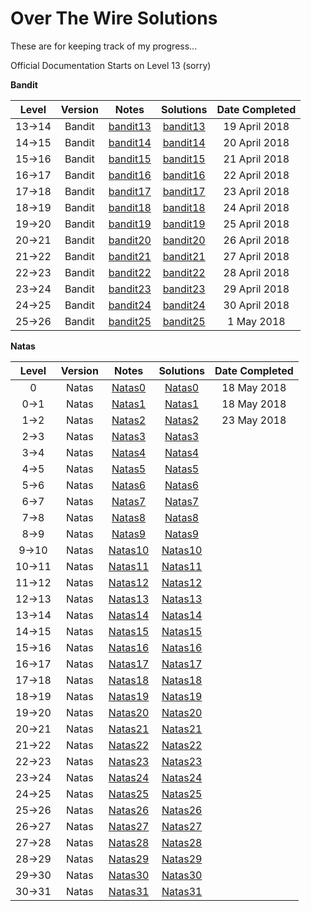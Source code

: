 # Over The Wire Solutions

These are for keeping track of my progress...

Official Documentation Starts on Level 13 (sorry)


**Bandit**      

|Level|Version|Notes|Solutions|Date Completed|
|:---:|:-----:|:------:|:---:|:------------:|
|13->14|Bandit|[bandit13](https://github.com/grantIee/OTW/blob/master/notes/bandit13.md)|[bandit13](https://github.com/grantIee/OTW/blob/master/solutions/bandit13.md)|19 April 2018|
|14->15|Bandit|[bandit14](https://github.com/grantIee/OTW/blob/master/notes/bandit14.md)|[bandit14](https://github.com/grantIee/OTW/blob/master/solutions/bandit14.md)|20 April 2018|
|15->16|Bandit|[bandit15](https://github.com/grantIee/OTW/blob/master/notes/bandit15.md)|[bandit15](https://github.com/grantIee/OTW/blob/master/solutions/bandit15.md)|21 April 2018|
|16->17|Bandit|[bandit16](https://github.com/grantIee/OTW/blob/master/notes/bandit16.md)|[bandit16](https://github.com/grantIee/OTW/blob/master/solutions/bandit16.md)|22 April 2018|
|17->18|Bandit|[bandit17](https://github.com/grantIee/OTW/blob/master/notes/bandit17.md)|[bandit17](https://github.com/grantIee/OTW/blob/master/solutions/bandit17.md)|23 April 2018|
|18->19|Bandit|[bandit18](https://github.com/grantIee/OTW/blob/master/notes/bandit18.md)|[bandit18](https://github.com/grantIee/OTW/blob/master/solutions/bandit18.md)|24 April 2018|
|19->20|Bandit|[bandit19](https://github.com/grantIee/OTW/blob/master/notes/bandit19.md)|[bandit19](https://github.com/grantIee/OTW/blob/master/solutions/bandit19.md)|25 April 2018|
|20->21|Bandit|[bandit20](https://github.com/grantIee/OTW/blob/master/notes/bandit20.md)|[bandit20](https://github.com/grantIee/OTW/blob/master/solutions/bandit20.md)|26 April 2018|
|21->22|Bandit|[bandit21](https://github.com/grantIee/OTW/blob/master/notes/bandit21.md)|[bandit21](https://github.com/grantIee/OTW/blob/master/solutions/bandit21.md)|27 April 2018|
|22->23|Bandit|[bandit22](https://github.com/grantIee/OTW/blob/master/notes/bandit22.md)|[bandit22](https://github.com/grantIee/OTW/blob/master/solutions/bandit22.md)|28 April 2018|
|23->24|Bandit|[bandit23](https://github.com/grantIee/OTW/blob/master/notes/bandit23.md)|[bandit23](https://github.com/grantIee/OTW/blob/master/solutions/bandit23.md)|29 April 2018|
|24->25|Bandit|[bandit24](https://github.com/grantIee/OTW/blob/master/notes/bandit24.md)|[bandit24](https://github.com/grantIee/OTW/blob/master/solutions/bandit24.md)|30 April 2018|
|25->26|Bandit|[bandit25](https://github.com/grantIee/OTW/blob/master/notes/bandit25.md)|[bandit25](https://github.com/grantIee/OTW/blob/master/solutions/bandit25.md)|1 May 2018|




**Natas** 

|Level|Version|Notes|Solutions|Date Completed|
|:---:|:-----:|:------:|:---:|:------------:|
|0|Natas|[Natas0](https://github.com/grantIee/OTW/blob/master/notes/Natas0.md)|[Natas0](https://github.com/grantIee/OTW/blob/master/solutions/Natas0.md)|18 May 2018|
|0->1|Natas|[Natas1](https://github.com/grantIee/OTW/blob/master/notes/Natas1.md)|[Natas1](https://github.com/grantIee/OTW/blob/master/solutions/Natas1.md)|18 May 2018|
|1->2|Natas|[Natas2](https://github.com/grantIee/OTW/blob/master/notes/Natas2.md)|[Natas2](https://github.com/grantIee/OTW/blob/master/solutions/Natas2.md)|23 May 2018|
|2->3|Natas|[Natas3](https://github.com/grantIee/OTW/blob/master/notes/Natas3.md)|[Natas3](https://github.com/grantIee/OTW/blob/master/solutions/Natas3.md)||
|3->4|Natas|[Natas4](https://github.com/grantIee/OTW/blob/master/notes/Natas4.md)|[Natas4](https://github.com/grantIee/OTW/blob/master/solutions/Natas4.md)||
|4->5|Natas|[Natas5](https://github.com/grantIee/OTW/blob/master/notes/Natas5.md)|[Natas5](https://github.com/grantIee/OTW/blob/master/solutions/Natas5.md)||
|5->6|Natas|[Natas6](https://github.com/grantIee/OTW/blob/master/notes/Natas6.md)|[Natas6](https://github.com/grantIee/OTW/blob/master/solutions/Natas6.md)||
|6->7|Natas|[Natas7](https://github.com/grantIee/OTW/blob/master/notes/Natas7.md)|[Natas7](https://github.com/grantIee/OTW/blob/master/solutions/Natas7.md)||
|7->8|Natas|[Natas8](https://github.com/grantIee/OTW/blob/master/notes/Natas8.md)|[Natas8](https://github.com/grantIee/OTW/blob/master/solutions/Natas8.md)||
|8->9|Natas|[Natas9](https://github.com/grantIee/OTW/blob/master/notes/Natas9.md)|[Natas9](https://github.com/grantIee/OTW/blob/master/solutions/Natas9.md)||
|9->10|Natas|[Natas10](https://github.com/grantIee/OTW/blob/master/notes/Natas10.md)|[Natas10](https://github.com/grantIee/OTW/blob/master/solutions/Natas10.md)|| 
|10->11|Natas|[Natas11](https://github.com/grantIee/OTW/blob/master/notes/Natas11.md)|[Natas11](https://github.com/grantIee/OTW/blob/master/solutions/Natas11.md)||
|11->12|Natas|[Natas12](https://github.com/grantIee/OTW/blob/master/notes/Natas12.md)|[Natas12](https://github.com/grantIee/OTW/blob/master/solutions/Natas12,md)||
|12->13|Natas|[Natas13](https://github.com/grantIee/OTW/blob/master/notes/Natas13.md)|[Natas13](https://github.com/grantIee/OTW/blob/master/solutions/Natas13.md)||
|13->14|Natas|[Natas14](https://github.com/grantIee/OTW/blob/master/notes/Natas14.md)|[Natas14](https://github.com/grantIee/OTW/blob/master/solutions/Natas14.md)||
|14->15|Natas|[Natas15](https://github.com/grantIee/OTW/blob/master/notes/Natas15.md)|[Natas15](https://github.com/grantIee/OTW/blob/master/solutions/Natas15.md)||
|15->16|Natas|[Natas16](https://github.com/grantIee/OTW/blob/master/notes/Natas16.md)|[Natas16](https://github.com/grantIee/OTW/blob/master/solutions/Natas16.md)||
|16->17|Natas|[Natas17](https://github.com/grantIee/OTW/blob/master/notes/Natas17.md)|[Natas17](https://github.com/grantIee/OTW/blob/master/solutions/Natas17.md)||
|17->18|Natas|[Natas18](https://github.com/grantIee/OTW/blob/master/notes/Natas18.md)|[Natas18](https://github.com/grantIee/OTW/blob/master/solutions/Natas18.md)||
|18->19|Natas|[Natas19](https://github.com/grantIee/OTW/blob/master/notes/Natas19.md)|[Natas19](https://github.com/grantIee/OTW/blob/master/solutions/Natas19.md)||
|19->20|Natas|[Natas20](https://github.com/grantIee/OTW/blob/master/notes/Natas20.md)|[Natas20](https://github.com/grantIee/OTW/blob/master/solutions/Natas20.md)||
|20->21|Natas|[Natas21](https://github.com/grantIee/OTW/blob/master/notes/Natas21.md)|[Natas21](https://github.com/grantIee/OTW/blob/master/solutions/Natas21.md)||
|21->22|Natas|[Natas22](https://github.com/grantIee/OTW/blob/master/notes/Natas22.md)|[Natas22](https://github.com/grantIee/OTW/blob/master/solutions/Natas22.md)||
|22->23|Natas|[Natas23](https://github.com/grantIee/OTW/blob/master/notes/Natas23.md)|[Natas23](https://github.com/grantIee/OTW/blob/master/solutions/Natas23.md)||
|23->24|Natas|[Natas24](https://github.com/grantIee/OTW/blob/master/notes/Natas24.md)|[Natas24](https://github.com/grantIee/OTW/blob/master/solutions/Natas24.md)||
|24->25|Natas|[Natas25](https://github.com/grantIee/OTW/blob/master/notes/Natas25.md)|[Natas25](https://github.com/grantIee/OTW/blob/master/solutions/Natas25.md)||
|25->26|Natas|[Natas26](https://github.com/grantIee/OTW/blob/master/notes/Natas26.md)|[Natas26](https://github.com/grantIee/OTW/blob/master/solutions/Natas26.md)||
|26->27|Natas|[Natas27](https://github.com/grantIee/OTW/blob/master/notes/Natas27.md)|[Natas27](https://github.com/grantIee/OTW/blob/master/solutions/Natas27.md)||
|27->28|Natas|[Natas28](https://github.com/grantIee/OTW/blob/master/notes/Natas28.md)|[Natas28](https://github.com/grantIee/OTW/blob/master/solutions/Natas28.md)||
|28->29|Natas|[Natas29](https://github.com/grantIee/OTW/blob/master/notes/Natas29.md)|[Natas29](https://github.com/grantIee/OTW/blob/master/solutions/Natas29.md)||
|29->30|Natas|[Natas30](https://github.com/grantIee/OTW/blob/master/notes/Natas30.md)|[Natas30](https://github.com/grantIee/OTW/blob/master/solutions/Natas30.md)||
|30->31|Natas|[Natas31](https://github.com/grantIee/OTW/blob/master/notes/Natas31.md)|[Natas31](https://github.com/grantIee/OTW/blob/master/solutions/Natas31.md)||



